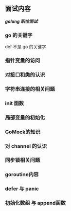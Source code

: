 ## 面试内容

***golang 职位面试***

### go 的关键字
def 不是 go 的关键字

### 指针变量的访问

### 对接口和类的认识

### 字符串连接的相关问题

### init 函数

### 局部变量的初始化

### GoMock的知识

### 对 channel 的认识

### 同步锁相关问题

### goroutine内容

### defer 与 panic

### 初始化数组 与 append函数